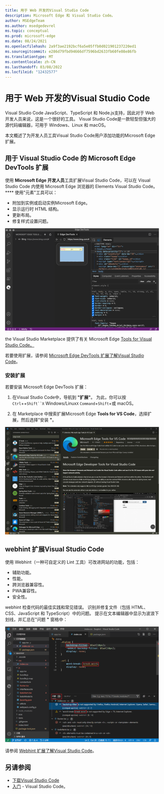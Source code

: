 ```yaml
---
title: 用于 Web 开发的Visual Studio Code
description: Microsoft Edge 和 Visual Studio Code。
author: MSEdgeTeam
ms.author: msedgedevrel
ms.topic: conceptual
ms.prod: microsoft-edge
ms.date: 08/24/2021
ms.openlocfilehash: 2a9f3ae2192bcf6a5e05ffb0d021901237220ed1
ms.sourcegitcommit: e286d79fbd94666df7596bd2633fb60fe08e86fb
ms.translationtype: MT
ms.contentlocale: zh-CN
ms.lasthandoff: 03/08/2022
ms.locfileid: "12432577"
---
```

# <a name="visual-studio-code-for-web-development"></a>用于 Web 开发的Visual Studio Code

Visual Studio Code JavaScript、TypeScript 和 Node.js支持，因此对于 Web 开发人员来说，这是一个很好的工具。  Visual Studio Code是一款轻型但强大的源代码编辑器，可用于 Windows、Linux 和 macOS。

本文概述了为开发人员工具Visual Studio Code用户添加功能的Microsoft Edge扩展。


<!-- ====================================================================== -->
## <a name="microsoft-edge-devtools-extension-for-visual-studio-code"></a>用于 Visual Studio Code 的 Microsoft Edge DevTools 扩展

使用 **Microsoft Edge 开发人员**工具扩展Visual Studio Code，可以在 Visual Studio Code 内使用 Microsoft Edge 浏览器的 Elements Visual Studio Code。****  使用"元素"工具可以：
*   附加到实例或启动实例Microsoft Edge。
*   显示运行时 HTML 结构。
*   更新布局。
*   修复样式设置问题。

![Microsoft Edge开发人员的 DevTools Visual Studio Code。](media/microsoft-edge-tools-for-visual-studio-code.png)

the Visual Studio Marketplace 提供了有关 Microsoft Edge [Tools for Visual Studio Code。](https://marketplace.visualstudio.com/items?itemName=ms-edgedevtools.vscode-edge-devtools)

若要使用扩展，请参阅 [Microsoft Edge DevTools 扩展了解Visual Studio Code](microsoft-edge-devtools-extension.md)。


### <a name="installing-the-extension"></a>安装扩展

若要安装 Microsoft Edge DevTools 扩展：

1. 在Visual Studio Code中，导航到 **"扩展"**。  为此，你可以按 `Ctrl`++`Shift``X` Windows/Linux`X` `Command`+`Shift`+或 macOS。

1. 在 Marketplace 中搜索扩展Microsoft Edge **Tools for VS Code**，选择扩展，然后选择"安装 **"**。

![安装 Microsoft Edge DevTools 扩展Visual Studio Code。](media/vscode-edge-tools-install.png)


<!-- ====================================================================== -->
## <a name="the-webhint-extension-for-visual-studio-code"></a>webhint 扩展Visual Studio Code

使用 Webhint（一种可自定义的 Lint 工具）可改进网站的功能，包括：

*   辅助功能。
*   性能。
*   跨浏览器兼容性。
*   PWA兼容性。
*   安全性。

webhint 检查代码的最佳实践和常见错误。  识别并修复文件（包括 HTML、CSS、JavaScript 和 TypeScript）中的问题。  提示在文本编辑器中显示为波浪下划线，并汇总在"问题 **"** 窗格中：

![webhint 扩展Visual Studio Code。](media/webhint-extension.png)

请参阅 [Webhint 扩展了解Visual Studio Code](webhint.md)。


<!-- ====================================================================== -->
## <a name="see-also"></a>另请参阅

*  [下载Visual Studio Code](https://code.visualstudio.com)
*  [入门](https://code.visualstudio.com/Docs) - Visual Studio Code。
